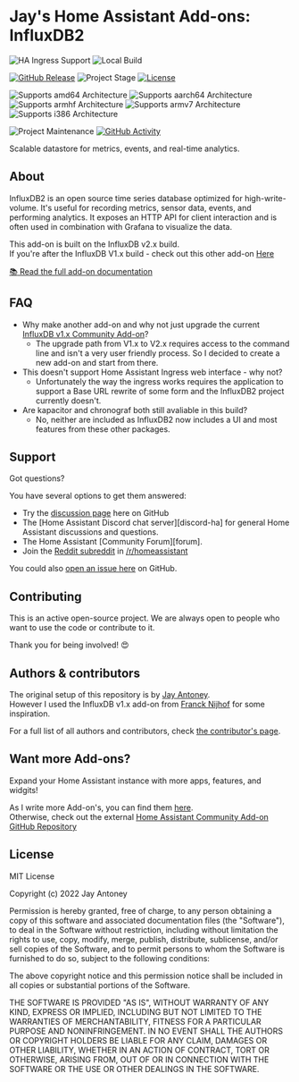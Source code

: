 # Jay's Home Assistant Add-ons: InfluxDB2

![HA Ingress Support][influxdb2-ingressSupport]
![Local Build][influxdb2-local-build]

[![GitHub Release][influxdb2-releases-shield]][releases]
![Project Stage][influxdb2-project-stage-shield]
[![License][influxdb2-license-shield]](LICENSE.md)

![Supports amd64 Architecture][influxdb2-amd64-shield]
![Supports aarch64 Architecture][influxdb2-aarch64-shield]
![Supports armhf Architecture][influxdb2-armhf-shield]
![Supports armv7 Architecture][influxdb2-armv7-shield]
![Supports i386 Architecture][influxdb2-i386-shield]

![Project Maintenance][influxdb2-maintenance-shield]
[![GitHub Activity][influxdb2-commits-shield]][commits]


Scalable datastore for metrics, events, and real-time analytics.

## About

InfluxDB2 is an open source time series database optimized for high-write-volume.
It's useful for recording metrics, sensor data, events,
and performing analytics. It exposes an HTTP API for client interaction and is
often used in combination with Grafana to visualize the data.

This add-on is built on the InfluxDB v2.x build. \
If you're after the InfluxDB V1.x build - check out this other add-on [Here][Influxdbv1]

[:books: Read the full add-on documentation][docs]

## FAQ
- Why make another add-on and why not just upgrade the current [InfluxDB v1.x Community Add-on][Influxdbv1]?
  - The upgrade path from V1.x to V2.x requires access to the command line and isn't a very user friendly process. So I decided to create a new add-on and start from there.
- This doesn't support Home Assistant Ingress web interface - why not?
  - Unfortunately the way the ingress works requires the application to support a Base URL rewrite of some form and the InfluxDB2 project currently doesn't.
- Are kapacitor and chronograf both still avaliable in this build?
  - No, neither are included as InfluxDB2 now includes a UI and most features from these other packages.

## Support

Got questions?

You have several options to get them answered:

- Try the [discussion page][githubDiscussions] here on GitHub
- The [Home Assistant Discord chat server][discord-ha] for general Home
  Assistant discussions and questions.
- The Home Assistant [Community Forum][forum].
- Join the [Reddit subreddit][reddit] in [/r/homeassistant][reddit]

You could also [open an issue here][issue] on GitHub.

## Contributing

This is an active open-source project. We are always open to people who want to
use the code or contribute to it.

Thank you for being involved! :heart_eyes:

## Authors & contributors

The original setup of this repository is by [Jay Antoney][jantoney]. \
However I used the InfluxDB v1.x add-on from [Franck Nijhof][frenck] for some inspiration.

For a full list of all authors and contributors,
check [the contributor's page][contributors].

## Want more Add-ons?

Expand your Home Assistant instance with more apps, features, and widgits!

As I write more Add-on's, you can find them [here][repositoryMe]. \
Otherwise, check out the external [Home Assistant Community Add-on GitHub Repository][repositoryCommunity]

## License

MIT License

Copyright (c) 2022 Jay Antoney

Permission is hereby granted, free of charge, to any person obtaining a copy
of this software and associated documentation files (the "Software"), to deal
in the Software without restriction, including without limitation the rights
to use, copy, modify, merge, publish, distribute, sublicense, and/or sell
copies of the Software, and to permit persons to whom the Software is
furnished to do so, subject to the following conditions:

The above copyright notice and this permission notice shall be included in all
copies or substantial portions of the Software.

THE SOFTWARE IS PROVIDED "AS IS", WITHOUT WARRANTY OF ANY KIND, EXPRESS OR
IMPLIED, INCLUDING BUT NOT LIMITED TO THE WARRANTIES OF MERCHANTABILITY,
FITNESS FOR A PARTICULAR PURPOSE AND NONINFRINGEMENT. IN NO EVENT SHALL THE
AUTHORS OR COPYRIGHT HOLDERS BE LIABLE FOR ANY CLAIM, DAMAGES OR OTHER
LIABILITY, WHETHER IN AN ACTION OF CONTRACT, TORT OR OTHERWISE, ARISING FROM,
OUT OF OR IN CONNECTION WITH THE SOFTWARE OR THE USE OR OTHER DEALINGS IN THE
SOFTWARE.


[influxdb2-local-build]: https://img.shields.io/badge/Home%20Assistant%20--%20local%20build-YES-orange.svg
[releases]: https://github.com/Jays-Home-Assistant-Add-ons/j-addon-influxdb2/releases
[influxdb2-releases-shield]: https://img.shields.io/github/release/Jays-Home-Assistant-Add-ons/j-addon-influxdb2.svg
[influxdb2-aarch64-shield]: https://img.shields.io/badge/aarch64-untested-orange.svg
[influxdb2-amd64-shield]: https://img.shields.io/badge/amd64-yes-green.svg
[influxdb2-armhf-shield]: https://img.shields.io/badge/armhf-no-red.svg
[influxdb2-armv7-shield]: https://img.shields.io/badge/armv7-no-red.svg
[influxdb2-i386-shield]: https://img.shields.io/badge/i386-no-red.svg
[influxdb2-commits-shield]: https://img.shields.io/github/commit-activity/y/Jays-Home-Assistant-Add-ons/j-addon-influxdb2.svg
[commits]: https://github.com/Jays-Home-Assistant-Add-ons/j-addon-influxdb2/commits/main
[contributors]: https://github.com/Jays-Home-Assistant-Add-ons/j-addon-influxdb2/graphs/contributors
[docs]: https://github.com/Jays-Home-Assistant-Add-ons/j-addon-influxdb2/blob/main/influxdb2/DOCS.md
[frenck]: https://github.com/frenck
[jantoney]: https://github.com/jantoney
[issue]: https://github.com/Jays-Home-Assistant-Add-ons/j-addon-influxdb2/issues
[influxdb2-license-shield]: https://img.shields.io/github/license/Jays-Home-Assistant-Add-ons/j-addon-influxdb2.svg
[influxdb2-maintenance-shield]: https://img.shields.io/maintenance/yes/2022.svg
[influxdb2-project-stage-shield]: https://img.shields.io/badge/project%20stage-production%20ready-brightgreen.svg
[reddit]: https://reddit.com/r/homeassistant
[repositoryMe]: https://github.com/Jays-Home-Assistant-Add-ons/repository
[Influxdbv1]: https://github.com/hassio-addons/addon-influxdb
[githubDiscussions]: https://github.com/hassio-addons/addon-influxdb/discussions
[repositoryCommunity]: https://github.com/hassio-addons/repository
[influxdb2-ingressSupport]: https://img.shields.io/badge/Home%20Assistant%20--%20ingress%20support-NO-red
